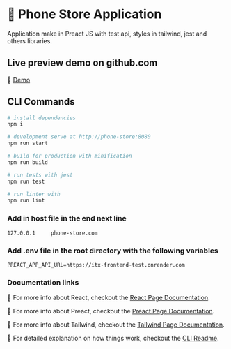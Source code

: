 # 📱 Phone Store Application
Application make in Preact JS with test api, styles in tailwind, jest and others libraries.

## Live preview demo on github.com
🔗 [Demo](https://hbened01.github.io/phone-store/)

## CLI Commands

```bash
# install dependencies
npm i

# development serve at http://phone-store:8080
npm run start

# build for production with minification
npm run build

# run tests with jest
npm run test

# run linter with
npm run lint
```

### Add in host file in the end next line
```
127.0.0.1     phone-store.com
```

### Add .env file in the root directory with the following variables
```
PREACT_APP_API_URL=https://itx-frontend-test.onrender.com
```

### Documentation links

🔗 For more info about React, checkout the [React Page Documentation](https://beta.es.reactjs.org/).

🔗 For more info about Preact, checkout the [Preact Page Documentation](https://preactjs.com/guide/v10/getting-started/).

🔗 For more info about Tailwind, checkout the [Tailwind Page Documentation](https://tailwindcss.com/docs/installation/).

🔗 For detailed explanation on how things work, checkout the [CLI Readme](https://github.com/developit/preact-cli/blob/master/README.md).


